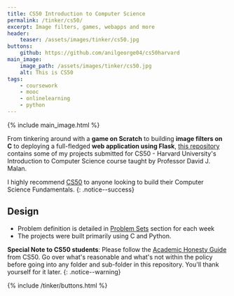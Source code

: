 ```yaml
---
title: CS50 Introduction to Computer Science
permalink: /tinker/cs50/
excerpt: Image filters, games, webapps and more
header:
    teaser: /assets/images/tinker/cs50.jpg
buttons:
    github: https://github.com/anilgeorge04/cs50harvard
main_image:
    image_path: /assets/images/tinker/cs50.jpg
    alt: This is CS50
tags:
    - coursework
    - mooc
    - onlinelearning
    - python
---
```

{% include main_image.html %}

From tinkering around with a **game on Scratch** to building **image filters on C** to deploying a full-fledged **web application using Flask**, [this repository](https://github.com/anilgeorge04/cs50harvard) contains some of my projects submitted for CS50 - Harvard University's Introduction to Computer Science course taught by Professor David J. Malan.

I highly recommend [CS50](https://cs50.harvard.edu/) to anyone looking to build their Computer Science Fundamentals.
{: .notice--success}

## Design
- Problem definition is detailed in [Problem Sets](https://cs50.harvard.edu/x/2020/) section for each week
- The projects were built primarily using C and Python.

**Special Note to CS50 students**: Please follow the [Academic Honesty Guide](https://cs50.harvard.edu/x/2020/honesty/) from CS50. Go over what's reasonable and what's not within the policy before going into any folder and sub-folder in this repository. You'll thank yourself for it later.
{: .notice--warning}

{% include /tinker/buttons.html %}